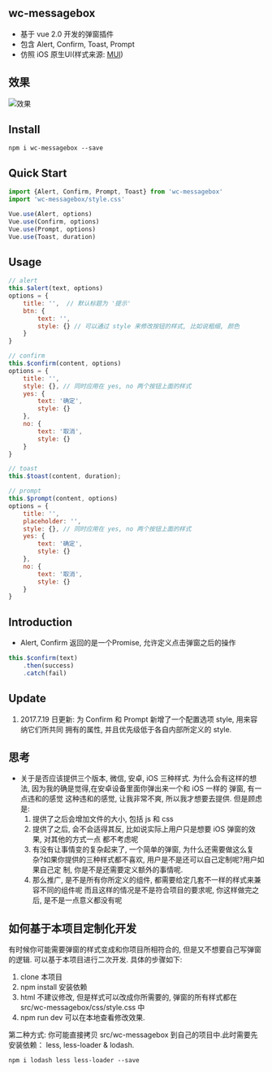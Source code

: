 ## wc-messagebox
* 基于 vue 2.0 开发的弹窗插件
* 包含 Alert, Confirm, Toast, Prompt
* 仿照 iOS 原生UI(样式来源: [MUI](http://dev.dcloud.net.cn/mui/))

## 效果
![效果](https://ooo.0o0.ooo/2017/07/08/595fc5a93517b.gif)


## Install
```shell
npm i wc-messagebox --save
```

## Quick Start
```javascript
import {Alert, Confirm, Prompt, Toast} from 'wc-messagebox'
import 'wc-messagebox/style.css'

Vue.use(Alert, options)
Vue.use(Confirm, options)
Vue.use(Prompt, options)
Vue.use(Toast, duration)
```

## Usage
```javascript
// alert
this.$alert(text, options)
options = {
	title: '',  // 默认标题为 '提示'
	btn: {
		text: '',
		style: {} // 可以通过 style 来修改按钮的样式, 比如说粗细, 颜色
	}
}

// confirm
this.$confirm(content, options)
options = {
    title: '', 
    style: {}, // 同时应用在 yes, no 两个按钮上面的样式
    yes: {
        text: '确定',
        style: {}
    },
    no: {
        text: '取消',
        style: {}
    }
}

// toast
this.$toast(content, duration);

// prompt
this.$prompt(content, options)
options = {
    title: '',
    placeholder: '', 
    style: {}, // 同时应用在 yes, no 两个按钮上面的样式
    yes: {
        text: '确定',
        style: {}
    },
    no: {
        text: '取消',
        style: {}
    }
}
```

## Introduction
* Alert, Confirm 返回的是一个Promise, 允许定义点击弹窗之后的操作
```javascript
this.$confirm(text)
    .then(success)
    .catch(fail)
```

## Update
1. 2017.7.19 日更新: 为 Confirm 和 Prompt 新增了一个配置选项 style, 用来容纳它们所共同
拥有的属性, 并且优先级低于各自内部所定义的 style. 


## 思考
* 关于是否应该提供三个版本, 微信, 安卓, iOS 三种样式.
	为什么会有这样的想法, 因为我的确是觉得,在安卓设备里面你弹出来一个和 iOS 一样的
	弹窗, 有一点违和的感觉
	这种违和的感觉, 让我非常不爽, 所以我才想要去提供.
	但是顾虑是:
	1. 提供了之后会增加文件的大小, 包括 js 和 css 
	2. 提供了之后, 会不会适得其反, 比如说实际上用户只是想要 iOS 弹窗的效果, 对其他的方式一点
	都不考虑呢
	3. 有没有让事情变的复杂起来了, 一个简单的弹窗, 为什么还需要做这么复杂?如果你提供的三种样式都不喜欢, 用户是不是还可以自己定制呢?用户如果自己定 制, 你是不是还需要定义额外的事情呢.
	4. 那么推广, 是不是所有你所定义的组件, 都需要给定几套不一样的样式来兼容不同的组件呢
	而且这样的情况是不是符合项目的要求呢, 你这样做完之后, 是不是一点意义都没有呢


## 如何基于本项目定制化开发
有时候你可能需要弹窗的样式变成和你项目所相符合的, 但是又不想要自己写弹窗的逻辑. 可以基于本项目进行二次开发. 具体的步骤如下:
1. clone 本项目
2. npm install 安装依赖
3. html 不建议修改, 但是样式可以改成你所需要的, 弹窗的所有样式都在 src/wc-messagebox/css/style.css 中
4. npm run dev 可以在本地查看修改效果. 

第二种方式:
你可能直接拷贝 src/wc-messagebox 到自己的项目中.此时需要先安装依赖： less, less-loader & lodash.
```shell
npm i lodash less less-loader --save
```







